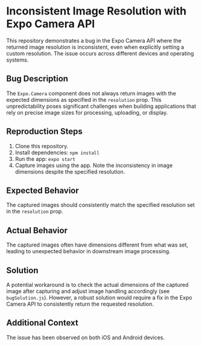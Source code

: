 # Inconsistent Image Resolution with Expo Camera API

This repository demonstrates a bug in the Expo Camera API where the returned image resolution is inconsistent, even when explicitly setting a custom resolution. The issue occurs across different devices and operating systems.

## Bug Description

The `Expo.Camera` component does not always return images with the expected dimensions as specified in the `resolution` prop. This unpredictability poses significant challenges when building applications that rely on precise image sizes for processing, uploading, or display.

## Reproduction Steps

1. Clone this repository.
2. Install dependencies: `npm install`
3. Run the app: `expo start`
4. Capture images using the app. Note the inconsistency in image dimensions despite the specified resolution.

## Expected Behavior

The captured images should consistently match the specified resolution set in the `resolution` prop.

## Actual Behavior

The captured images often have dimensions different from what was set, leading to unexpected behavior in downstream image processing.

## Solution

A potential workaround is to check the actual dimensions of the captured image after capturing and adjust image handling accordingly (see `bugSolution.js`).  However, a robust solution would require a fix in the Expo Camera API to consistently return the requested resolution.

## Additional Context

The issue has been observed on both iOS and Android devices.